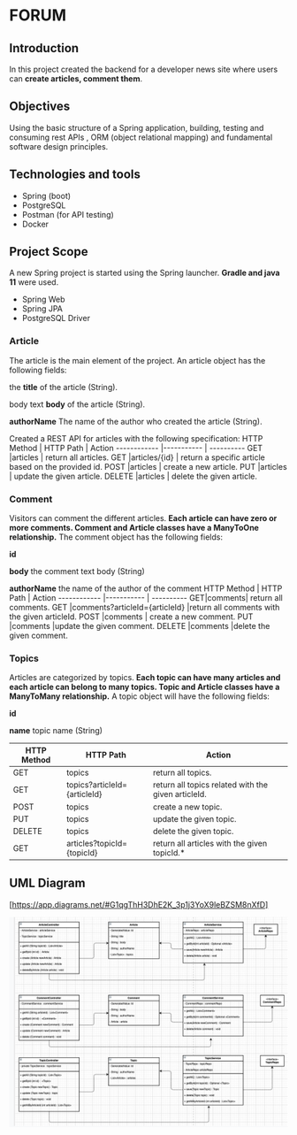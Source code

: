 # FORUM
## Introduction

In this project created the backend for a developer news site where users can **create articles, comment them**.
## Objectives

Using the basic structure of a Spring application, building, testing and consuming rest APIs , ORM (object relational mapping)  and fundamental software design principles.

## Technologies and tools 

* Spring (boot)
* PostgreSQL
* Postman (for API testing)
* Docker


## Project Scope

A new Spring project is started using the Spring launcher. **Gradle and java 11** were used.

* Spring Web
* Spring JPA
* PostgreSQL Driver

### Article

The article is the main element of the project. An article object has the following fields:

the **title** of the article (String).

body text **body** of the article (String).

**authorName** The name of the author who created the article (String).

Created a REST API for articles with the following specification:
HTTP Method | HTTP Path | Action
------------ |----------- | ----------
GET   |articles   | return all articles.
GET   |articles/{id}  | return a specific article based on the provided id.
POST   |articles    | create a new article.
PUT   |articles   | update the given article.
DELETE  |articles  |  delete the given article.


### Comment

Visitors can comment the different articles. **Each article can have zero or more comments. Comment and Article classes have a ManyToOne relationship.** The comment object has the following fields:

**id**

**body** the comment text body (String)

**authorName** the name of the author of the comment
HTTP Method | HTTP Path | Action
------------ |----------- | ----------
GET|comments| return all comments.
GET |comments?articleId={articleId} |return all comments with the given articleId.
POST   |comments   | create a new comment.
PUT     |comments   |update the given comment.
DELETE  |comments   |delete the given comment.



### Topics

Articles are categorized by topics. **Each topic can have many articles and each article can belong to many topics. Topic and Article classes have a ManyToMany relationship.** A topic object will have the following fields:

**id**

**name** topic name (String)

HTTP Method | HTTP Path | Action
------------ |----------- | ----------
GET|    topics  | return all topics.
GET   | topics?articleId={articleId}  | return all topics related with the given articleId.
POST  | topics   | create a new topic.
PUT   | topics    | update the given topic.
DELETE  | topics    | delete the given topic.
GET     |articles?topicId={topicId} | return all articles with the given topicId.*


## UML Diagram

[https://app.diagrams.net/#G1qgThH3DhE2K_3p1j3YoX9leBZSM8nXfD]

![alt text](https://github.com/erknylmz/forum/blob/main/ForumUML.png)

